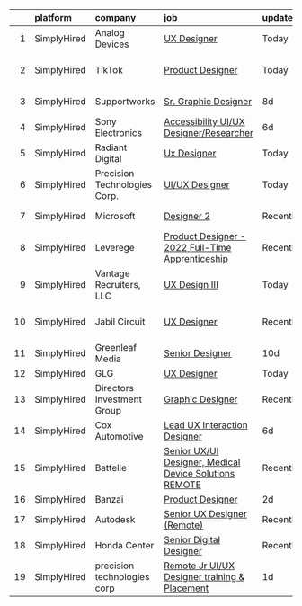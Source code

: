 

|    | platform    | company                      | job                                                                                                                                                            | update_time   | location             |
|---:|:------------|:-----------------------------|:---------------------------------------------------------------------------------------------------------------------------------------------------------------|:--------------|:---------------------|
|  1 | SimplyHired | Analog Devices               | [UX Designer](https://www.simplyhired.com/job/PZ2spi4VuoyjkvUW2VIE_WLk7xr9Z6ZIkQym1FAbIa2r7Svo5KLMtA?q=ux+designer)                                            | Today         | Wilmington, MA       |
|  2 | SimplyHired | TikTok                       | [Product Designer](https://www.simplyhired.com/job/hV_n3GM7f7E_OZkcJdOM7EeLR6dZngVqa9pTFXZE_B-80BU4-xR7OQ?q=ux+designer)                                       | Today         | Los Angeles, CA      |
|  3 | SimplyHired | Supportworks                 | [Sr. Graphic Designer](https://www.simplyhired.com/job/861zdaI-h-LmTG34PmpJaSDbmpDwFV9GPGOoserce89XDhykhMHW2w?q=ux+designer)                                   | 8d            | Papillion, NE        |
|  4 | SimplyHired | Sony Electronics             | [Accessibility UI/UX Designer/Researcher](https://www.simplyhired.com/job/hlOEPwgBe0FwFyQsUOLfTJuBiGHUC1TzNxMhAEKcwGlMe6BZARgVUQ?q=ux+designer)                | 6d            | San Diego, CA        |
|  5 | SimplyHired | Radiant Digital              | [Ux Designer](https://www.simplyhired.com/job/MNNeZL9Z09-h_HbVDkd0HBkeDd1eNcXbuE1xWQEK-We03f2p6depWQ?q=ux+designer)                                            | Today         | Vienna, VA           |
|  6 | SimplyHired | Precision Technologies Corp. | [UI/UX Designer](https://www.simplyhired.com/job/Wrwg1Ojdob6W8IWeekrVUXRbSuzO7JoT3dlR12ZvBjmvfyNOCG6pBg?q=ux+designer)                                         | Today         | Remote               |
|  7 | SimplyHired | Microsoft                    | [Designer 2](https://www.simplyhired.com/job/zZEN-pEqBPoxQqbLGFO3rUVy3uENm3WUm0kVcBr8uWcZI7rnh6SUJg?q=ux+designer)                                             | Recently      | Redmond, WA          |
|  8 | SimplyHired | Leverege                     | [Product Designer - 2022 Full-Time Apprenticeship](https://www.simplyhired.com/job/f2PnrkNkoKjnF_c7MsOM41LbDj7RDHIKkfuGC1pKOOPB0dNQ0HmV5w?q=ux+designer)       | Recently      | Remote               |
|  9 | SimplyHired | Vantage Recruiters, LLC      | [UX Design III](https://www.simplyhired.com/job/48G5sQmGdJ0NITC_MDN7IXY5uIqas76YaE5tB6-eBhhKrbp_I7tFgw?q=ux+designer)                                          | Today         | New Orleans, LA      |
| 10 | SimplyHired | Jabil Circuit                | [UX Designer](https://www.simplyhired.com/job/C3sbjuSkcCX7vsA18EjR__zA29fGUdmFALkgCpqHVHuFtU-YkSd9QA?q=ux+designer)                                            | Recently      | Saint Petersburg, FL |
| 11 | SimplyHired | Greenleaf Media              | [Senior Designer](https://www.simplyhired.com/job/a6buk4QF1IDhF4rs3paZh6Z5pB_o9LzckQmX7ZvLhD4XMH7f0_zSyQ?q=ux+designer)                                        | 10d           | Madison, WI          |
| 12 | SimplyHired | GLG                          | [UX Designer](https://www.simplyhired.com/job/RrEaVSyRzXBYGBK_dwtrI6PhJQWIMsRWG_j6yZW-7xhxAkKAYGR0xg?q=ux+designer)                                            | Today         | Austin, TX           |
| 13 | SimplyHired | Directors Investment Group   | [Graphic Designer](https://www.simplyhired.com/job/lwFB-IFPPDdhloaijqBwddfJUHKHlrmCl5Rm4qk6xWpCkNF95M1C7w?q=ux+designer)                                       | Recently      | Abilene, TX          |
| 14 | SimplyHired | Cox Automotive               | [Lead UX Interaction Designer](https://www.simplyhired.com/job/wiOJRpuRCEADOY9VekKYr2iLn6ceGOgE47v0eHFpAFRHHMkx3unUoQ?q=ux+designer)                           | 6d            | Mission, KS          |
| 15 | SimplyHired | Battelle                     | [Senior UX/UI Designer, Medical Device Solutions REMOTE](https://www.simplyhired.com/job/w3S7wmaIxQBZ9p8Br2rT83Sq5R06iMdjCkYtQlq5nFF9lB_NFXNTww?q=ux+designer) | Recently      | Columbus, OH         |
| 16 | SimplyHired | Banzai                       | [Product Designer](https://www.simplyhired.com/job/ilsMRlIR6zDHScczxpZZ2SXG1dDwJ_ScwcOK-avCMOzH4k4ilY-WqA?q=ux+designer)                                       | 2d            | Remote               |
| 17 | SimplyHired | Autodesk                     | [Senior UX Designer (Remote)](https://www.simplyhired.com/job/B9-P31RFbpZOSiMRdU0QF1ieJ1Aecveu1cGMKsxnTIgfabJpWTeA0g?q=ux+designer)                            | Recently      | Nebraska             |
| 18 | SimplyHired | Honda Center                 | [Senior Digital Designer](https://www.simplyhired.com/job/sMONFAxt3U47KWbDxPIjUb6vRFAA6G26CzqYZELf9iFTc_MQ-G8ong?q=ux+designer)                                | Recently      | California           |
| 19 | SimplyHired | precision technologies corp  | [Remote Jr UI/UX Designer training & Placement](https://www.simplyhired.com/job/noo3mzXqcCWfj3eXmKMWZp5WA__WeREaWP19mgFbxPD3co7ppUYFxw?q=ux+designer)          | 1d            | Remote               |